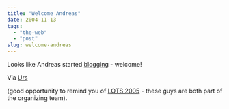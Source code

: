 ```yaml
---
title: "Welcome Andreas"
date: 2004-11-13
tags: 
  - "the-web"
  - "post"
slug: welcome-andreas
---
```


Looks like Andreas started [blogging](http://blog.andreashalter.ch) - welcome!

Via [Urs](http://www.circle.ch/blog/p1573.html)

(good opportunity to remind you of [LOTS 2005](http://www.lots.ch) - these guys are both part of the organizing team).
